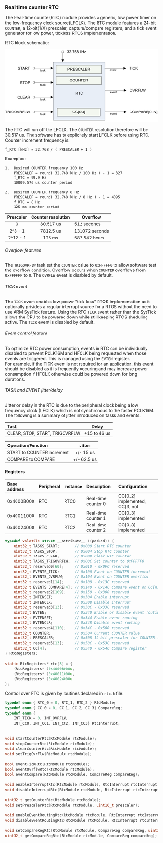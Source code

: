 ### Real time counter RTC
The Real-time counte (RTC) module provides a generic, low power timer on the
low-frequency clock source(LFCLK). The RTC module features a 24-bit `COUNTER`,
a 12-bit(1/X) prescaler, capture/compare registers, and a tick event generator
for low power, tickless RTOS implementation.

RTC block schematic:

![RTC block schematic](images/rtc_block_schematic.png)

The RTC will run off the LFCLK. The `COUNTER` resolution therefore will be
30.517 us. The software has to explicitely start LFCLK before using RTC.
Counter increment frequency is:
```
f_RTC [kHz] = 32.768 / ( PRESCALER + 1 )
```
Examples:
```
1.  Desired COUNTER frequency 100 Hz
    PRESCALER = round( 32.768 kHz / 100 Hz ) - 1 = 327
    f_RTC = 99.9 Hz
    10009.576 us counter period

2.  Desired COUNTER frequency 8 Hz
    PRESCALER = round( 32.768 kHz / 8 Hz ) - 1 = 4095
    f_RTC = 8 Hz
    125 ms counter period
```
| Prescaler | Counter resolution| Overflow       |
|:---------:|:-----------------:| -------------- |
| 0         | 30.517 us         | 512 seconds    |
| 2^8 - 1   | 7812.5 us         | 131072 seconds |
| 2^12 - 1  | 125 ms            | 582.542 hours  |

###### Overflow features
The `TRIGOVRFLW` task set the `COUNTER` calue to `0xFFFFF0` to allow software
test the overflow condition. Overflow occurs when `COUNTER` overflows from
`0xFFFFFF` to `0`. The `OVRFLW` event is disabled by default.

###### TICK event
The `TICK` event enables low poewr "tick-less" RTOS implementation as it
optionally privides a regular interrupt source for a RTOS without the need
to use ARM SysTick feature.
Using the RTC `TICK` event rather than the SysTick allows the CPU to be powered
down while still keeping RTOS sheduling active. The `TICK` event is disabled
by default.

###### Event control feature
To optimize RTC power consumption, events in RTC can be individually disabled
to prevent PCLK16M and HFCLK being requested when those events are triggered.
This is managed using the `EVTEN` register. \
For example, if the TICK event is not required for an application, this event
should be disabled as it is frequently occuring and may increase power
consumption if HFCLK otherwise could be powered down for long durations.

###### TASK and EVENT jitter/delay
Jitter or delay in the RTC is due to the peripheral clock being a low frequency
clock (LFCLK) which is not synchronous to the faster PCLK16M. \
The following is a summary of jitter introduced on tasks and events.

| Task                           | Delay        |
|:-------------------------------|:-----------: |
| CLEAR, STOP, START, TRIGOVRFLW | +15 to 46 us |

| Operation/Function             | Jitter       |
|:-------------------------------|:-----------: |
| START to COUNTER increment     | +/- 15 us    |
| COMPARE to COMPARE             | +/- 62.5 us  |

#### Registers
| Base address | Peripheral | Instance | Description | Configuration |
|:-------------|:-----------|:---------|:------------|:--------------|
|0x4000B000|RTC|RTC0|Real-time counter 0|CC[0..2] implemented, CC[3] not|
|0x40011000|RTC|RTC1|Real-time counter 1|CC[0..3] implemented|
|0x40024000|RTC|RTC2|Real-time counter 2|CC[0..3] implemented|

```c
typedef volatile struct __attribute__ ((packed)) {
    uint32_t TASKS_START;       // 0x000 Start RTC counter
    uint32_t TASKS_STOP;        // 0x004 Stop RTC counter
    uint32_t TASKS_CLEAR;       // 0x008 Clear RTC counter
    uint32_t TASKS_TRIGOVRFLW;  // 0x00C Set counter to 0xFFFFF0
    uint32_t reserved0[60];     // 0x010 - 0x0FC reserved
    uint32_t EVENTS_TICK;       // 0x100 Event on COUNTER increment
    uint32_t EVENTS_OVRFLW;     // 0x104 Event on COUNTER overflow
    uint32_t reserved1[14];     // 0x108 - 0x13C reserved
    uint32_t EVENTS_COMPARE[4]; // 0x140 - 0x14C Compare event on CC[n] match
    uint32_t reserved2[109];    // 0x150 - 0x300 reserved
    uint32_t INTENSET;          // 0x304 Enable interrupt
    uint32_t INTENCLR;          // 0x308 Disable interrupt
    uint32_t reserved3[13];     // 0x30C - 0x33C reserved
    uint32_t EVTEN;             // 0x340 Enable or disable event routing
    uint32_t EVTENSET;          // 0x344 Enable event routing
    uint32_t EVTENCLR;          // 0x348 Disable event routing
    uint32_t reserved4[110];    // 0x34C - 0x500 reserved
    uint32_t COUNTER;           // 0x504 Current COUNTER value
    uint32_t PRESCALER;         // 0x508 12-bit prescaler for COUNTER frequency
    uint32_t reserved5[13];     // 0x50C - 0x53C reserved
    uint32_t CC[4];             // 0x540 - 0x54C Compare register
} RtcRegisters;

static RtcRegisters* rtc[3] = {
    (RtcRegisters* )0x4000B000u,
    (RtcRegisters* )0x40011000u,
    (RtcRegisters* )0x40024000u
};
```

Control over RTC is given by routines declared in `rtc.h` file:
```c
typedef enum { RTC_0 = 0, RTC_1, RTC_2 } RtcModule;
typedef enum { CC_0 = 0, CC_1, CC_2, CC_3} CompareReg;
typedef enum {
    INT_TICK = 0, INT_OVRFLW,
    INT_CC0, INT_CC1, INT_CC2, INT_CC3} RtcInterrupt;


void startCounterRtc(RtcModule rtcModule);
void stopCounterRtc(RtcModule rtcModule);
void clearCounterRtc(RtcModule rtcModule);
void setTrigOvrFlw(RtcModule rtcModule);

bool eventTickRtc(RtcModule rtcModule);
bool eventOvrflwRtc(RtcModule rtcModule);
bool eventCompare(RtcModule rtcModule, CompareReg compareReg);

void enableInterruptRtc(RtcModule rtcModule, RtcInterrupt rtcInterrupt);
void disableInterruptRtc(RtcModule rtcModule, RtcInterrupt rtcInterrupt);

uint32_t getCounterRtc(RtcModule rtcModule);
void setPrescalerRtc(RtcModule rtcModule, uint16_t prescaler);

void enableEventRoutingRtc(RtcModule rtcModule, RtcInterrupt rtcInterrupt);
void disableEventRoutingRtc(RtcModule rtcModule, RtcInterrupt rtcInterrupt);

void setCompareRegRtc(RtcModule rtcModule, CompareReg compareReg, uint32_t value);
uint32_t getCompareRegRtc(RtcModule rtcModule, CompareReg compareReg);
```
